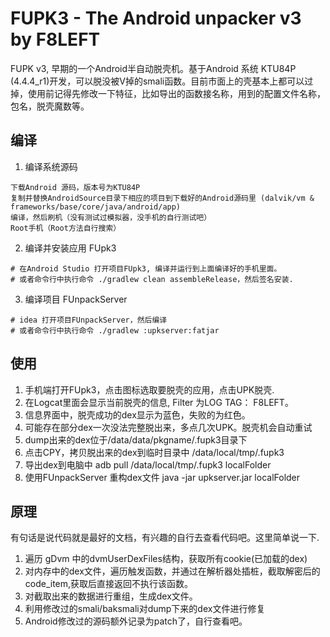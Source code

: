 # FUPK3 - The Android unpacker v3 by F8LEFT
FUPK v3, 早期的一个Android半自动脱壳机。基于Android 系统 KTU84P (4.4.4_r1)开发，可以脱没被V掉的smali函数。目前市面上的壳基本上都可以过掉，使用前记得先修改一下特征，比如导出的函数接名称，用到的配置文件名称，包名，脱壳魔数等。

## 编译
1. 编译系统源码
```
下载Android 源码，版本号为KTU84P
复制并替换AndroidSource目录下相应的项目到下载好的Android源码里 (dalvik/vm & frameworks/base/core/java/android/app)
编译，然后刷机（没有测试过模拟器，没手机的自行测试吧）
Root手机（Root方法自行搜索）
``` 
2. 编译并安装应用 FUpk3
```
# 在Android Studio 打开项目FUpk3, 编译并运行到上面编译好的手机里面。
# 或者命令行中执行命令 ./gradlew clean assembleRelease，然后签名安装.
```
3. 编译项目 FUnpackServer
```
# idea 打开项目FUnpackServer，然后编译
# 或者命令行中执行命令 ./gradlew :upkserver:fatjar
```
## 使用
1. 手机端打开FUpk3，点击图标选取要脱壳的应用，点击UPK脱壳.
2. 在Logcat里面会显示当前脱壳的信息, Filter 为LOG TAG： F8LEFT。
3. 信息界面中，脱壳成功的dex显示为蓝色，失败的为红色。
3. 可能存在部分dex一次没法完整脱出来，多点几次UPK。脱壳机会自动重试
4. dump出来的dex位于/data/data/pkgname/.fupk3目录下
5. 点击CPY，拷贝脱出来的dex到临时目录中 /data/local/tmp/.fupk3
6. 导出dex到电脑中 adb pull /data/local/tmp/.fupk3 localFolder
7. 使用FUnpackServer 重构dex文件 java -jar upkserver.jar localFolder

## 原理
有句话是说代码就是最好的文档，有兴趣的自行去查看代码吧。这里简单说一下.
1. 遍历 gDvm 中的dvmUserDexFiles结构，获取所有cookie(已加载的dex)
2. 对内存中的dex文件，遍历触发函数，并通过在解析器处插桩，截取解密后的code_item,获取后直接返回不执行该函数。
3. 对截取出来的数据进行重组，生成dex文件。
4. 利用修改过的smali/baksmali对dump下来的dex文件进行修复
5. Android修改过的源码额外记录为patch了，自行查看吧。

